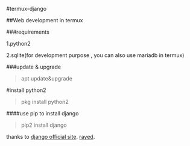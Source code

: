 #termux-django

##Web development in termux


###requirements

1.python2

2.sqlite(for development purpose , you can also use mariadb in termux)

###update & upgrade
>apt update&upgrade

#install python2 
>pkg install python2


####use pip to install django 
  >pip2 install django
  


thanks to [django official site](http://djangoproject.com/).
[rayed](http://rayed.com/).
